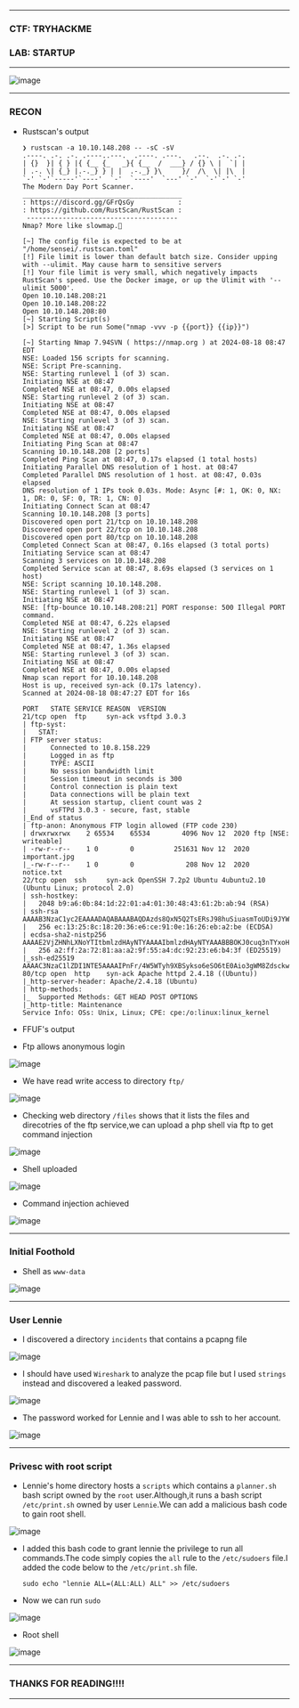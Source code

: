 -------------------

### CTF: TRYHACKME
### LAB: STARTUP

-------------------

![image](https://github.com/user-attachments/assets/9e72f931-43df-4a8d-a1ca-f002a9fa0542)

-----------------

### RECON

- Rustscan's output

      ❯ rustscan -a 10.10.148.208 -- -sC -sV
      .----. .-. .-. .----..---.  .----. .---.   .--.  .-. .-.
      | {}  }| { } |{ {__ {_   _}{ {__  /  ___} / {} \ |  `| |
      | .-. \| {_} |.-._} } | |  .-._} }\     }/  /\  \| |\  |
      `-' `-'`-----'`----'  `-'  `----'  `---' `-'  `-'`-' `-'
      The Modern Day Port Scanner.
      ________________________________________
      : https://discord.gg/GFrQsGy           :
      : https://github.com/RustScan/RustScan :
       --------------------------------------
      Nmap? More like slowmap.🐢
      
      [~] The config file is expected to be at "/home/sensei/.rustscan.toml"
      [!] File limit is lower than default batch size. Consider upping with --ulimit. May cause harm to sensitive servers
      [!] Your file limit is very small, which negatively impacts RustScan's speed. Use the Docker image, or up the Ulimit with '--ulimit 5000'. 
      Open 10.10.148.208:21
      Open 10.10.148.208:22
      Open 10.10.148.208:80
      [~] Starting Script(s)
      [>] Script to be run Some("nmap -vvv -p {{port}} {{ip}}")
      
      [~] Starting Nmap 7.94SVN ( https://nmap.org ) at 2024-08-18 08:47 EDT
      NSE: Loaded 156 scripts for scanning.
      NSE: Script Pre-scanning.
      NSE: Starting runlevel 1 (of 3) scan.
      Initiating NSE at 08:47
      Completed NSE at 08:47, 0.00s elapsed
      NSE: Starting runlevel 2 (of 3) scan.
      Initiating NSE at 08:47
      Completed NSE at 08:47, 0.00s elapsed
      NSE: Starting runlevel 3 (of 3) scan.
      Initiating NSE at 08:47
      Completed NSE at 08:47, 0.00s elapsed
      Initiating Ping Scan at 08:47
      Scanning 10.10.148.208 [2 ports]
      Completed Ping Scan at 08:47, 0.17s elapsed (1 total hosts)
      Initiating Parallel DNS resolution of 1 host. at 08:47
      Completed Parallel DNS resolution of 1 host. at 08:47, 0.03s elapsed
      DNS resolution of 1 IPs took 0.03s. Mode: Async [#: 1, OK: 0, NX: 1, DR: 0, SF: 0, TR: 1, CN: 0]
      Initiating Connect Scan at 08:47
      Scanning 10.10.148.208 [3 ports]
      Discovered open port 21/tcp on 10.10.148.208
      Discovered open port 22/tcp on 10.10.148.208
      Discovered open port 80/tcp on 10.10.148.208
      Completed Connect Scan at 08:47, 0.16s elapsed (3 total ports)
      Initiating Service scan at 08:47
      Scanning 3 services on 10.10.148.208
      Completed Service scan at 08:47, 8.69s elapsed (3 services on 1 host)
      NSE: Script scanning 10.10.148.208.
      NSE: Starting runlevel 1 (of 3) scan.
      Initiating NSE at 08:47
      NSE: [ftp-bounce 10.10.148.208:21] PORT response: 500 Illegal PORT command.
      Completed NSE at 08:47, 6.22s elapsed
      NSE: Starting runlevel 2 (of 3) scan.
      Initiating NSE at 08:47
      Completed NSE at 08:47, 1.36s elapsed
      NSE: Starting runlevel 3 (of 3) scan.
      Initiating NSE at 08:47
      Completed NSE at 08:47, 0.00s elapsed
      Nmap scan report for 10.10.148.208
      Host is up, received syn-ack (0.17s latency).
      Scanned at 2024-08-18 08:47:27 EDT for 16s
      
      PORT   STATE SERVICE REASON  VERSION
      21/tcp open  ftp     syn-ack vsftpd 3.0.3
      | ftp-syst: 
      |   STAT: 
      | FTP server status:
      |      Connected to 10.8.158.229
      |      Logged in as ftp
      |      TYPE: ASCII
      |      No session bandwidth limit
      |      Session timeout in seconds is 300
      |      Control connection is plain text
      |      Data connections will be plain text
      |      At session startup, client count was 2
      |      vsFTPd 3.0.3 - secure, fast, stable
      |_End of status
      | ftp-anon: Anonymous FTP login allowed (FTP code 230)
      | drwxrwxrwx    2 65534    65534        4096 Nov 12  2020 ftp [NSE: writeable]
      | -rw-r--r--    1 0        0          251631 Nov 12  2020 important.jpg
      |_-rw-r--r--    1 0        0             208 Nov 12  2020 notice.txt
      22/tcp open  ssh     syn-ack OpenSSH 7.2p2 Ubuntu 4ubuntu2.10 (Ubuntu Linux; protocol 2.0)
      | ssh-hostkey: 
      |   2048 b9:a6:0b:84:1d:22:01:a4:01:30:48:43:61:2b:ab:94 (RSA)
      | ssh-rsa AAAAB3NzaC1yc2EAAAADAQABAAABAQDAzds8QxN5Q2TsERsJ98huSiuasmToUDi9JYWVegfTMV4Fn7t6/2ENm/9uYblUv+pLBnYeGo3XQGV23foZIIVMlLaC6ulYwuDOxy6KtHauVMlPRvYQd77xSCUqcM1ov9d00Y2y5eb7S6E7zIQCGFhm/jj5ui6bcr6wAIYtfpJ8UXnlHg5f/mJgwwAteQoUtxVgQWPsmfcmWvhreJ0/BF0kZJqi6uJUfOZHoUm4woJ15UYioryT6ZIw/ORL6l/LXy2RlhySNWi6P9y8UXrgKdViIlNCun7Cz80Cfc16za/8cdlthD1czxm4m5hSVwYYQK3C7mDZ0/jung0/AJzl48X1
      |   256 ec:13:25:8c:18:20:36:e6:ce:91:0e:16:26:eb:a2:be (ECDSA)
      | ecdsa-sha2-nistp256 AAAAE2VjZHNhLXNoYTItbmlzdHAyNTYAAAAIbmlzdHAyNTYAAABBBOKJ0cuq3nTYxoHlMcS3xvNisI5sKawbZHhAamhgDZTM989wIUonhYU19Jty5+fUoJKbaPIEBeMmA32XhHy+Y+E=
      |   256 a2:ff:2a:72:81:aa:a2:9f:55:a4:dc:92:23:e6:b4:3f (ED25519)
      |_ssh-ed25519 AAAAC3NzaC1lZDI1NTE5AAAAIPnFr/4W5WTyh9XBSykso6eSO6tE0Aio3gWM8Zdsckwo
      80/tcp open  http    syn-ack Apache httpd 2.4.18 ((Ubuntu))
      |_http-server-header: Apache/2.4.18 (Ubuntu)
      | http-methods: 
      |_  Supported Methods: GET HEAD POST OPTIONS
      |_http-title: Maintenance
      Service Info: OSs: Unix, Linux; CPE: cpe:/o:linux:linux_kernel


- FFUF's output

- Ftp allows anonymous login

![image](https://github.com/user-attachments/assets/8d1a416b-ec07-4acf-94da-54441c908fbc)

- We have read write access to directory `ftp/`

![image](https://github.com/user-attachments/assets/250ec664-05b8-4b52-b73c-1515207ec9b6)

- Checking web directory `/files` shows that it lists the files and direcotries of the ftp service,we can upload a php shell via ftp to get command injection

![image](https://github.com/user-attachments/assets/3b3ce1dc-75da-4213-bffc-ed8609ee8bd9)

- Shell uploaded

![image](https://github.com/user-attachments/assets/7fbc6b58-a5dd-429a-80ce-efcdc9c1114d)

- Command injection achieved

![image](https://github.com/user-attachments/assets/49efff70-56ff-4448-88c9-b40183a22990)

---------------------

### Initial Foothold

- Shell as `www-data`

![image](https://github.com/user-attachments/assets/1d2c6f15-62b6-4354-956b-933c8ef76658)

-----------------

### User Lennie

- I discovered a directory `incidents` that contains a pcapng  file

![image](https://github.com/user-attachments/assets/afe2f78b-dc24-4247-af2a-e0226a599f39)

- I should have used `Wireshark` to analyze the pcap file but I used `strings` instead and discovered a leaked password.

![image](https://github.com/user-attachments/assets/97f1af41-bdd6-4243-94b3-e7f651650cc4)

- The password worked for Lennie and I was able to ssh to her account.

![image](https://github.com/user-attachments/assets/bdab5f79-cf22-4345-a22d-157cfd9dab2f)

---------------------

### Privesc with root script

- Lennie's home directory hosts a `scripts` which contains a `planner.sh` bash script owned by the `root` user.Although,it runs a bash script
`/etc/print.sh` owned by user `Lennie`.We can add a malicious bash code to gain root shell.

![image](https://github.com/user-attachments/assets/326be5e7-2b9d-474f-a7e8-47a49ccb99a9)

- I added this bash code to grant lennie the privilege to run all commands.The code simply copies the `all` rule to the `/etc/sudoers` file.I added the code below to the `/etc/print.sh` file.

      sudo echo "lennie ALL=(ALL:ALL) ALL" >> /etc/sudoers

- Now we can run `sudo`

![image](https://github.com/user-attachments/assets/33c6daa3-788b-4309-8e98-6c04fa4b2776)

- Root shell

![image](https://github.com/user-attachments/assets/1150b95f-3eb4-45f5-9fa2-71cbe4b22931)

--------------------

### THANKS FOR READING!!!!

---------------------











